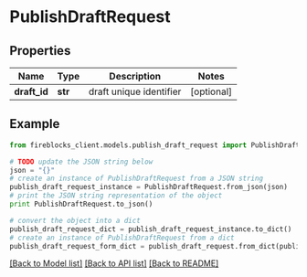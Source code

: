 # PublishDraftRequest


## Properties

Name | Type | Description | Notes
------------ | ------------- | ------------- | -------------
**draft_id** | **str** | draft unique identifier | [optional] 

## Example

```python
from fireblocks_client.models.publish_draft_request import PublishDraftRequest

# TODO update the JSON string below
json = "{}"
# create an instance of PublishDraftRequest from a JSON string
publish_draft_request_instance = PublishDraftRequest.from_json(json)
# print the JSON string representation of the object
print PublishDraftRequest.to_json()

# convert the object into a dict
publish_draft_request_dict = publish_draft_request_instance.to_dict()
# create an instance of PublishDraftRequest from a dict
publish_draft_request_form_dict = publish_draft_request.from_dict(publish_draft_request_dict)
```
[[Back to Model list]](../README.md#documentation-for-models) [[Back to API list]](../README.md#documentation-for-api-endpoints) [[Back to README]](../README.md)


